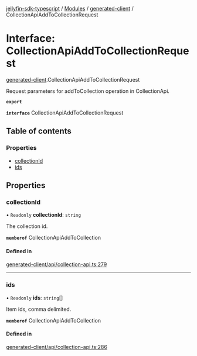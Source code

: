 [jellyfin-sdk-typescript](../README.md) / [Modules](../modules.md) / [generated-client](../modules/generated_client.md) / CollectionApiAddToCollectionRequest

# Interface: CollectionApiAddToCollectionRequest

[generated-client](../modules/generated_client.md).CollectionApiAddToCollectionRequest

Request parameters for addToCollection operation in CollectionApi.

**`export`**

**`interface`** CollectionApiAddToCollectionRequest

## Table of contents

### Properties

- [collectionId](generated_client.CollectionApiAddToCollectionRequest.md#collectionid)
- [ids](generated_client.CollectionApiAddToCollectionRequest.md#ids)

## Properties

### collectionId

• `Readonly` **collectionId**: `string`

The collection id.

**`memberof`** CollectionApiAddToCollection

#### Defined in

[generated-client/api/collection-api.ts:279](https://github.com/thornbill/jellyfin-sdk-typescript/blob/e430881/src/generated-client/api/collection-api.ts#L279)

___

### ids

• `Readonly` **ids**: `string`[]

Item ids, comma delimited.

**`memberof`** CollectionApiAddToCollection

#### Defined in

[generated-client/api/collection-api.ts:286](https://github.com/thornbill/jellyfin-sdk-typescript/blob/e430881/src/generated-client/api/collection-api.ts#L286)
